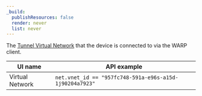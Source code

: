 ```yaml
---
_build:
  publishResources: false
  render: never
  list: never
---
```


The [Tunnel Virtual Network](/cloudflare-one/connections/connect-networks/private-net/tunnel-virtual-networks/) that the device is connected to via the WARP client.

| UI name        | API example                  |
| -------------- | ---------------------------- |
| Virtual Network | `net.vnet_id == "957fc748-591a-e96s-a15d-1j90204a7923"` |
